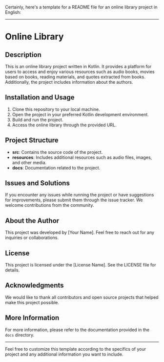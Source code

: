 Certainly, here's a template for a README file for an online library project in English:

---

# Online Library

## Description
This is an online library project written in Kotlin. It provides a platform for users to access and enjoy various resources such as audio books, movies based on books, reading materials, and quotes extracted from books. Additionally, the project includes information about the authors.

## Installation and Usage
1. Clone this repository to your local machine.
2. Open the project in your preferred Kotlin development environment.
3. Build and run the project.
4. Access the online library through the provided URL.

## Project Structure
- **src**: Contains the source code of the project.
- **resources**: Includes additional resources such as audio files, images, and other media.
- **docs**: Documentation related to the project.

## Issues and Solutions
If you encounter any issues while running the project or have suggestions for improvements, please submit them through the issue tracker. We welcome contributions from the community.

## About the Author
This project was developed by [Your Name]. Feel free to reach out for any inquiries or collaborations.

## License
This project is licensed under the [License Name]. See the LICENSE file for details.

## Acknowledgments
We would like to thank all contributors and open source projects that helped make this project possible.

## More Information
For more information, please refer to the documentation provided in the `docs` directory.

---

Feel free to customize this template according to the specifics of your project and any additional information you want to include.
